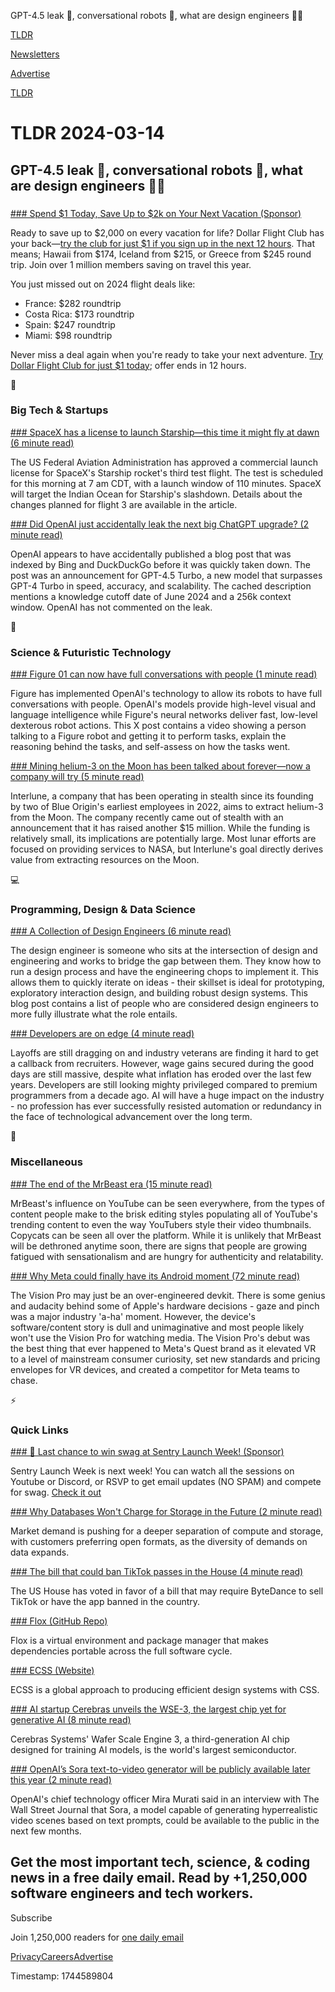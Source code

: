 GPT-4.5 leak 🧠, conversational robots 🤖, what are design engineers 👨‍💻

[TLDR](/)

[Newsletters](/newsletters)

[Advertise](https://advertise.tldr.tech/)

[TLDR](/)

# TLDR 2024-03-14

## GPT-4.5 leak 🧠, conversational robots 🤖, what are design engineers 👨‍💻

### 

[### Spend $1 Today, Save Up to $2k on Your Next Vacation (Sponsor)](https://app.dollarflightclub.com/signup/cheapflights4?utm_source=tldr)

Ready to save up to $2,000 on every vacation for life? Dollar Flight Club has your back—[try the club for just $1 if you sign up in the next 12 hours](https://app.dollarflightclub.com/signup/cheapflights4?utm_source=tldr). That means; Hawaii from $174, Iceland from $215, or Greece from $245 round trip. Join over 1 million members saving on travel this year.

You just missed out on 2024 flight deals like:

* France: $282 roundtrip
* Costa Rica: $173 roundtrip
* Spain: $247 roundtrip
* Miami: $98 roundtrip

Never miss a deal again when you're ready to take your next adventure. [Try Dollar Flight Club for just $1 today](https://app.dollarflightclub.com/signup/cheapflights4?utm_source=tldr); offer ends in 12 hours.

📱

### Big Tech & Startups

[### SpaceX has a license to launch Starship—this time it might fly at dawn (6 minute read)](https://arstechnica.com/space/2024/03/spacex-has-a-license-to-launch-starship-this-time-it-might-fly-at-dawn/?utm_source=tldrnewsletter)

The US Federal Aviation Administration has approved a commercial launch license for SpaceX's Starship rocket's third test flight. The test is scheduled for this morning at 7 am CDT, with a launch window of 110 minutes. SpaceX will target the Indian Ocean for Starship's slashdown. Details about the changes planned for flight 3 are available in the article.

[### Did OpenAI just accidentally leak the next big ChatGPT upgrade? (2 minute read)](https://www.androidauthority.com/chat-gpt-4-5-turbo-3425326/?utm_source=tldrnewsletter)

OpenAI appears to have accidentally published a blog post that was indexed by Bing and DuckDuckGo before it was quickly taken down. The post was an announcement for GPT-4.5 Turbo, a new model that surpasses GPT-4 Turbo in speed, accuracy, and scalability. The cached description mentions a knowledge cutoff date of June 2024 and a 256k context window. OpenAI has not commented on the leak.

🚀

### Science & Futuristic Technology

[### Figure 01 can now have full conversations with people (1 minute read)](https://twitter.com/figure_robot/status/1767913661253984474?utm_source=tldrnewsletter)

Figure has implemented OpenAI's technology to allow its robots to have full conversations with people. OpenAI's models provide high-level visual and language intelligence while Figure's neural networks deliver fast, low-level dexterous robot actions. This X post contains a video showing a person talking to a Figure robot and getting it to perform tasks, explain the reasoning behind the tasks, and self-assess on how the tasks went.

[### Mining helium-3 on the Moon has been talked about forever—now a company will try (5 minute read)](https://arstechnica.com/space/2024/03/mining-helium-3-on-the-moon-has-been-talked-about-forever-now-a-company-will-try/?utm_source=tldrnewsletter)

Interlune, a company that has been operating in stealth since its founding by two of Blue Origin's earliest employees in 2022, aims to extract helium-3 from the Moon. The company recently came out of stealth with an announcement that it has raised another $15 million. While the funding is relatively small, its implications are potentially large. Most lunar efforts are focused on providing services to NASA, but Interlune's goal directly derives value from extracting resources on the Moon.

💻

### Programming, Design & Data Science

[### A Collection of Design Engineers (6 minute read)](https://maggieappleton.com/design-engineers?utm_source=tldrnewsletter)

The design engineer is someone who sits at the intersection of design and engineering and works to bridge the gap between them. They know how to run a design process and have the engineering chops to implement it. This allows them to quickly iterate on ideas - their skillset is ideal for prototyping, exploratory interaction design, and building robust design systems. This blog post contains a list of people who are considered design engineers to more fully illustrate what the role entails.

[### Developers are on edge (4 minute read)](https://world.hey.com/dhh/developers-are-on-edge-4dfcf9c1?utm_source=tldrnewsletter)

Layoffs are still dragging on and industry veterans are finding it hard to get a callback from recruiters. However, wage gains secured during the good days are still massive, despite what inflation has eroded over the last few years. Developers are still looking mighty privileged compared to premium programmers from a decade ago. AI will have a huge impact on the industry - no profession has ever successfully resisted automation or redundancy in the face of technological advancement over the long term.

🎁

### Miscellaneous

[### The end of the MrBeast era (15 minute read)](https://www.polygon.com/24093399/end-of-mrbeast-youtube-era?utm_source=tldrnewsletter)

MrBeast's influence on YouTube can be seen everywhere, from the types of content people make to the brisk editing styles populating all of YouTube's trending content to even the way YouTubers style their video thumbnails. Copycats can be seen all over the platform. While it is unlikely that MrBeast will be dethroned anytime soon, there are signs that people are growing fatigued with sensationalism and are hungry for authenticity and relatability.

[### Why Meta could finally have its Android moment (72 minute read)](https://hugo.blog/2024/03/11/vision-pro/?utm_source=tldrnewsletter)

The Vision Pro may just be an over-engineered devkit. There is some genius and audacity behind some of Apple's hardware decisions - gaze and pinch was a major industry 'a-ha' moment. However, the device's software/content story is dull and unimaginative and most people likely won't use the Vision Pro for watching media. The Vision Pro's debut was the best thing that ever happened to Meta's Quest brand as it elevated VR to a level of mainstream consumer curiosity, set new standards and pricing envelopes for VR devices, and created a competitor for Meta teams to chase.

⚡

### Quick Links

[### 🎁 Last chance to win swag at Sentry Launch Week! (Sponsor)](https://sentry.io/events/launch-week/?utm_source=tldr&amp;utm_medium=paid-community&amp;utm_campaign=general-fy25q1-launchweek&amp;utm_content=newsletter-launchweek-tunein)

Sentry Launch Week is next week! You can watch all the sessions on Youtube or Discord, or RSVP to get email updates (NO SPAM) and compete for swag. [Check it out](https://sentry.io/events/launch-week/?utm_source=tldr&utm_medium=paid-community&utm_campaign=general-fy25q1-launchweek&utm_content=newsletter-launchweek-tunein)

[### Why Databases Won't Charge for Storage in the Future (2 minute read)](https://tomtunguz.com/why-databases-wont-charge-storage/?utm_source=tldrnewsletter)

Market demand is pushing for a deeper separation of compute and storage, with customers preferring open formats, as the diversity of demands on data expands.

[### The bill that could ban TikTok passes in the House (4 minute read)](https://techcrunch.com/2024/03/13/tiktok-ban-passes-in-house/?utm_source=tldrnewsletter)

The US House has voted in favor of a bill that may require ByteDance to sell TikTok or have the app banned in the country.

[### Flox (GitHub Repo)](https://github.com/flox/flox?utm_source=tldrnewsletter)

Flox is a virtual environment and package manager that makes dependencies portable across the full software cycle.

[### ECSS (Website)](https://ecss.info/en/?utm_source=tldrnewsletter)

ECSS is a global approach to producing efficient design systems with CSS.

[### AI startup Cerebras unveils the WSE-3, the largest chip yet for generative AI (8 minute read)](https://www.zdnet.com/article/ai-startup-cerebras-unveils-the-largest-chip-yet-for-generative-ai/?utm_source=tldrnewsletter)

Cerebras Systems' Wafer Scale Engine 3, a third-generation AI chip designed for training AI models, is the world's largest semiconductor.

[### OpenAI’s Sora text-to-video generator will be publicly available later this year (2 minute read)](https://www.theverge.com/2024/3/13/24099402/openai-text-to-video-ai-sora-public-availability?utm_source=tldrnewsletter)

OpenAI's chief technology officer Mira Murati said in an interview with The Wall Street Journal that Sora, a model capable of generating hyperrealistic video scenes based on text prompts, could be available to the public in the next few months.

## Get the most important tech, science, & coding news in a free daily email. Read by +1,250,000 software engineers and tech workers.

Subscribe

Join 1,250,000 readers for [one daily email](/api/latest/tech)

[Privacy](/privacy)[Careers](https://jobs.ashbyhq.com/tldr.tech)[Advertise](/tech/advertise)

Timestamp: 1744589804
